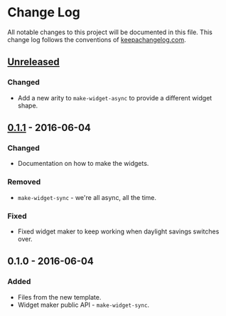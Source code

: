 # Change Log
All notable changes to this project will be documented in this file. This change log follows the conventions of [keepachangelog.com](http://keepachangelog.com/).

## [Unreleased][unreleased]
### Changed
- Add a new arity to `make-widget-async` to provide a different widget shape.

## [0.1.1] - 2016-06-04
### Changed
- Documentation on how to make the widgets.

### Removed
- `make-widget-sync` - we're all async, all the time.

### Fixed
- Fixed widget maker to keep working when daylight savings switches over.

## 0.1.0 - 2016-06-04
### Added
- Files from the new template.
- Widget maker public API - `make-widget-sync`.

[unreleased]: https://github.com/your-name/synth-experiments/compare/0.1.1...HEAD
[0.1.1]: https://github.com/your-name/synth-experiments/compare/0.1.0...0.1.1
